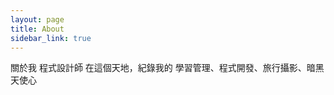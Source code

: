 ```yaml
---
layout: page
title: About
sidebar_link: true
---
```


<p class="message">
  關於我 程式設計師
  在這個天地，紀錄我的 學習管理、程式開發、旅行攝影、暗黑天使心
</p>
